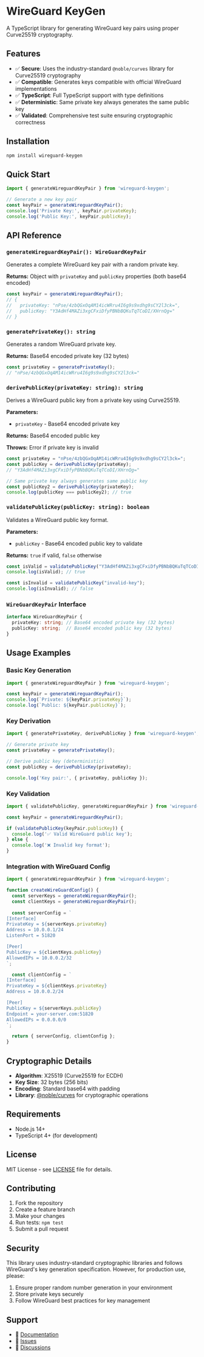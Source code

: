 # WireGuard KeyGen

A TypeScript library for generating WireGuard key pairs using proper Curve25519 cryptography.

## Features

- ✅ **Secure**: Uses the industry-standard `@noble/curves` library for Curve25519 cryptography
- ✅ **Compatible**: Generates keys compatible with official WireGuard implementations
- ✅ **TypeScript**: Full TypeScript support with type definitions
- ✅ **Deterministic**: Same private key always generates the same public key
- ✅ **Validated**: Comprehensive test suite ensuring cryptographic correctness

## Installation

```bash
npm install wireguard-keygen
```

## Quick Start

```typescript
import { generateWireguardKeyPair } from 'wireguard-keygen';

// Generate a new key pair
const keyPair = generateWireguardKeyPair();
console.log('Private Key:', keyPair.privateKey);
console.log('Public Key:', keyPair.publicKey);
```

## API Reference

### `generateWireguardKeyPair(): WireGuardKeyPair`

Generates a complete WireGuard key pair with a random private key.

**Returns:** Object with `privateKey` and `publicKey` properties (both base64 encoded)

```typescript
const keyPair = generateWireguardKeyPair();
// {
//   privateKey: "nPse/4zbQGxOqAM14icWRru4I6g9s9xdhg9sCY2l3ck=",
//   publicKey: "Y3AdHf4MAZi3xgCFxiDfyPBNbBQKuTqTCoDI/XHrnQg="
// }
```

### `generatePrivateKey(): string`

Generates a random WireGuard private key.

**Returns:** Base64 encoded private key (32 bytes)

```typescript
const privateKey = generatePrivateKey();
// "nPse/4zbQGxOqAM14icWRru4I6g9s9xdhg9sCY2l3ck="
```

### `derivePublicKey(privateKey: string): string`

Derives a WireGuard public key from a private key using Curve25519.

**Parameters:**
- `privateKey` - Base64 encoded private key

**Returns:** Base64 encoded public key

**Throws:** Error if private key is invalid

```typescript
const privateKey = "nPse/4zbQGxOqAM14icWRru4I6g9s9xdhg9sCY2l3ck=";
const publicKey = derivePublicKey(privateKey);
// "Y3AdHf4MAZi3xgCFxiDfyPBNbBQKuTqTCoDI/XHrnQg="

// Same private key always generates same public key
const publicKey2 = derivePublicKey(privateKey);
console.log(publicKey === publicKey2); // true
```

### `validatePublicKey(publicKey: string): boolean`

Validates a WireGuard public key format.

**Parameters:**
- `publicKey` - Base64 encoded public key to validate

**Returns:** `true` if valid, `false` otherwise

```typescript
const isValid = validatePublicKey("Y3AdHf4MAZi3xgCFxiDfyPBNbBQKuTqTCoDI/XHrnQg=");
console.log(isValid); // true

const isInvalid = validatePublicKey("invalid-key");
console.log(isInvalid); // false
```

### `WireGuardKeyPair` Interface

```typescript
interface WireGuardKeyPair {
  privateKey: string; // Base64 encoded private key (32 bytes)
  publicKey: string;  // Base64 encoded public key (32 bytes)
}
```

## Usage Examples

### Basic Key Generation

```typescript
import { generateWireguardKeyPair } from 'wireguard-keygen';

const keyPair = generateWireguardKeyPair();
console.log(`Private: ${keyPair.privateKey}`);
console.log(`Public: ${keyPair.publicKey}`);
```

### Key Derivation

```typescript
import { generatePrivateKey, derivePublicKey } from 'wireguard-keygen';

// Generate private key
const privateKey = generatePrivateKey();

// Derive public key (deterministic)
const publicKey = derivePublicKey(privateKey);

console.log('Key pair:', { privateKey, publicKey });
```

### Key Validation

```typescript
import { validatePublicKey, generateWireguardKeyPair } from 'wireguard-keygen';

const keyPair = generateWireguardKeyPair();

if (validatePublicKey(keyPair.publicKey)) {
  console.log('✅ Valid WireGuard public key');
} else {
  console.log('❌ Invalid key format');
}
```

### Integration with WireGuard Config

```typescript
import { generateWireguardKeyPair } from 'wireguard-keygen';

function createWireGuardConfig() {
  const serverKeys = generateWireguardKeyPair();
  const clientKeys = generateWireguardKeyPair();
  
  const serverConfig = `
[Interface]
PrivateKey = ${serverKeys.privateKey}
Address = 10.0.0.1/24
ListenPort = 51820

[Peer]
PublicKey = ${clientKeys.publicKey}
AllowedIPs = 10.0.0.2/32
`;

  const clientConfig = `
[Interface]
PrivateKey = ${clientKeys.privateKey}
Address = 10.0.0.2/24

[Peer]
PublicKey = ${serverKeys.publicKey}
Endpoint = your-server.com:51820
AllowedIPs = 0.0.0.0/0
`;

  return { serverConfig, clientConfig };
}
```

## Cryptographic Details

- **Algorithm**: X25519 (Curve25519 for ECDH)
- **Key Size**: 32 bytes (256 bits)
- **Encoding**: Standard base64 with padding
- **Library**: [@noble/curves](https://github.com/paulmillr/noble-curves) for cryptographic operations

## Requirements

- Node.js 14+ 
- TypeScript 4+ (for development)

## License

MIT License - see [LICENSE](./LICENSE) file for details.

## Contributing

1. Fork the repository
2. Create a feature branch
3. Make your changes
4. Run tests: `npm test`
5. Submit a pull request

## Security

This library uses industry-standard cryptographic libraries and follows WireGuard's key generation specification. However, for production use, please:

1. Ensure proper random number generation in your environment
2. Store private keys securely
3. Follow WireGuard best practices for key management

## Support

- 📝 [Documentation](https://github.com/yourusername/wireguard-keygen#readme)
- 🐛 [Issues](https://github.com/yourusername/wireguard-keygen/issues)
- 💬 [Discussions](https://github.com/yourusername/wireguard-keygen/discussions) 